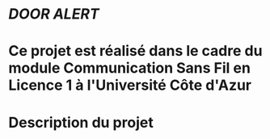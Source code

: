**_DOOR ALERT_**
==
Ce projet est réalisé dans le cadre du module Communication Sans Fil en Licence 1 à l'Université Côte d'Azur
==
**Description du projet**
==
